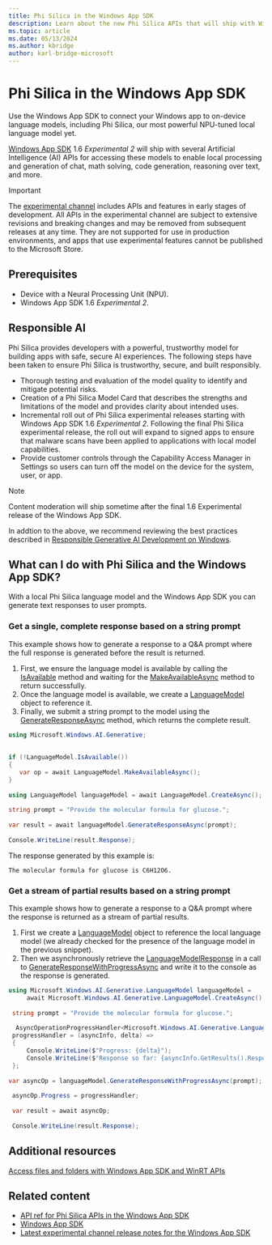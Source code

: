 ```yaml
---
title: Phi Silica in the Windows App SDK
description: Learn about the new Phi Silica APIs that will ship with Windows App SDK 1.6 Experimental 2 and can be used to access local language models for local processing and generation of chat, math solving, code generation, reasoning over text, and more.
ms.topic: article
ms.date: 05/13/2024
ms.author: kbridge
author: karl-bridge-microsoft
---
```


# Phi Silica in the Windows App SDK

Use the Windows App SDK to connect your Windows app to on-device language models, including Phi Silica, our most powerful NPU-tuned local language model yet.

[Windows App SDK](/windows/apps/windows-app-sdk/) 1.6 *Experimental 2* will ship with several Artificial Intelligence (AI) APIs for accessing these models to enable local processing and generation of chat, math solving, code generation, reasoning over text, and more.

> [!IMPORTANT]
> The [experimental channel](/windows/apps/windows-app-sdk/experimental-channel) includes APIs and features in early stages of development. All APIs in the experimental channel are subject to extensive revisions and breaking changes and may be removed from subsequent releases at any time. They are not supported for use in production environments, and apps that use experimental features cannot be published to the Microsoft Store.

## Prerequisites

- Device with a Neural Processing Unit (NPU).
- Windows App SDK 1.6 *Experimental 2*.

## Responsible AI

Phi Silica provides developers with a powerful, trustworthy model for building apps with safe, secure AI experiences. The following steps have been taken to ensure Phi Silica is trustworthy, secure, and built responsibly.

- Thorough testing and evaluation of the model quality to identify and mitigate potential risks.
- Creation of a Phi Silica Model Card that describes the strengths and limitations of the model and provides clarity about intended uses.
- Incremental roll out of Phi Silica experimental releases starting with Windows App SDK 1.6 *Experimental 2*. Following the final Phi Silica experimental release, the roll out will expand to signed apps to ensure that malware scans have been applied to applications with local model capabilities.
- Provide customer controls through the Capability Access Manager in Settings so users can turn off the model on the device for the system, user, or app.

> [!NOTE]
> Content moderation will ship sometime after the final 1.6 Experimental release of the Windows App SDK.

In addtion to the above, we recommend reviewing the best practices described in [Responsible Generative AI Development on Windows](https://review.learn.microsoft.com/windows/ai/rai?branch=main&branchFallbackFrom=pr-en-us-382).

## What can I do with Phi Silica and the Windows App SDK?

With a local Phi Silica language model and the Windows App SDK you can generate text responses to user prompts.

### Get a single, complete response based on a string prompt

This example shows how to generate a response to a Q&A prompt where the full response is generated before the result is returned.

1. First, we ensure the language model is available by calling the [IsAvailable](phi-silica-api-ref.md#microsoftwindowsaigenerativelanguagemodelisavailable-method) method and waiting for the [MakeAvailableAsync](phi-silica-api-ref.md#microsoftwindowsaigenerativelanguagemodelmakeavailableasync-method) method to return successfully.
1. Once the language model is available, we create a [LanguageModel](phi-silica-api-ref.md#microsoftwindowsaigenerativelanguagemodel-class) object to reference it.
1. Finally, we submit a string prompt to the model using the [GenerateResponseAsync](phi-silica-api-ref.md#microsoftwindowsaigenerativelanguagemodelgenerateresponseasyncsystemstring-method) method, which returns the complete result.

```csharp
using Microsoft.Windows.AI.Generative; 
 
 
if (!LanguageModel.IsAvailable()) 
{ 
   var op = await LanguageModel.MakeAvailableAsync(); 
} 
 
using LanguageModel languageModel = await LanguageModel.CreateAsync(); 
 
string prompt = "Provide the molecular formula for glucose."; 
 
var result = await languageModel.GenerateResponseAsync(prompt); 
 
Console.WriteLine(result.Response); 
```

The response generated by this example is:

```output
The molecular formula for glucose is C6H12O6.
```

### Get a stream of partial results based on a string prompt

This example shows how to generate a response to a Q&A prompt where the response is returned as a stream of partial results.

1. First we create a [LanguageModel](phi-silica-api-ref.md#microsoftwindowsaigenerativelanguagemodel-class) object to reference the local language model (we already checked for the presence of the language model in the previous snippet).
1. Then we asynchronously retrieve the [LanguageModelResponse](phi-silica-api-ref.md#microsoftwindowsaigenerativelanguagemodelresponse-class) in a call to [GenerateResponseWithProgressAsync](phi-silica-api-ref.md#microsoftwindowsaigenerativelanguagemodelgenerateresponsewithprogressasyncsystemstring-method) and write it to the console as the response is generated.

```csharp
using Microsoft.Windows.AI.Generative.LanguageModel languageModel = 
     await Microsoft.Windows.AI.Generative.LanguageModel.CreateAsync(); 
 
 string prompt = "Provide the molecular formula for glucose."; 
 
  AsyncOperationProgressHandler<Microsoft.Windows.AI.Generative.LanguageModelResponse, string> 
 progressHandler = (asyncInfo, delta) => 
 { 
     Console.WriteLine($"Progress: {delta}"); 
     Console.WriteLine($"Response so far: {asyncInfo.GetResults().Response()}"); 
 }; 
 
var asyncOp = languageModel.GenerateResponseWithProgressAsync(prompt); 
 
 asyncOp.Progress = progressHandler; 
 
 var result = await asyncOp;  
 
 Console.WriteLine(result.Response);
```

<!--
## Get help

If this section is needed, list resources and support services for using the product or service.
-->

## Additional resources

[Access files and folders with Windows App SDK and WinRT APIs](/windows/apps/develop/files/winrt-files)

## Related content

- [API ref for Phi Silica APIs in the Windows App SDK](phi-silica-api-ref.md)
- [Windows App SDK](/windows/apps/windows-app-sdk/)
- [Latest experimental channel release notes for the Windows App SDK](/windows/apps/windows-app-sdk/experimental-channel)
